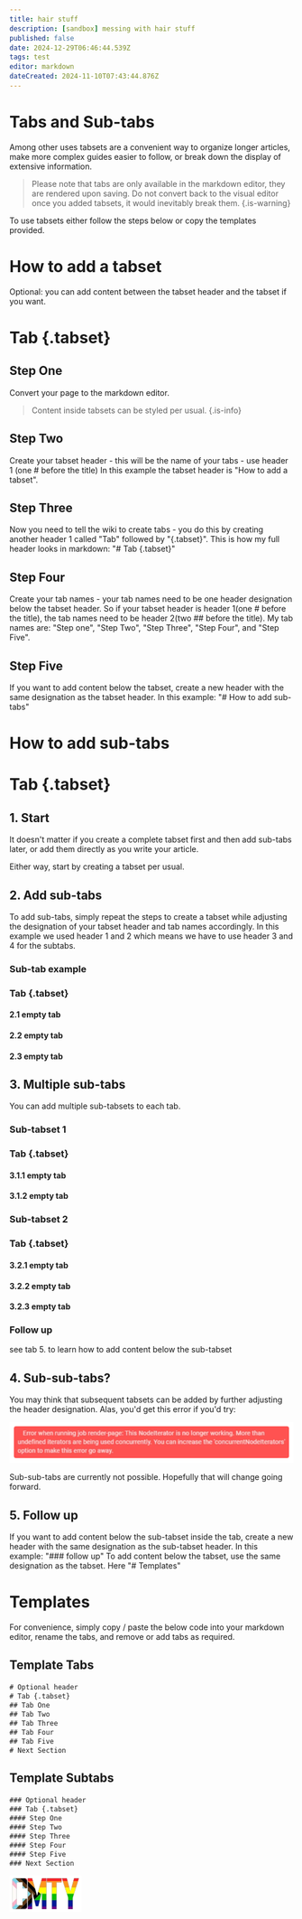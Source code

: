 ```yaml
---
title: hair stuff
description: [sandbox] messing with hair stuff
published: false
date: 2024-12-29T06:46:44.539Z
tags: test
editor: markdown
dateCreated: 2024-11-10T07:43:44.876Z
---
```


# Tabs and Sub-tabs

Among other uses tabsets are a convenient way to organize longer articles, make more complex guides easier to follow, or break down the display of extensive information.

> Please note that tabs are only available in the markdown editor, they are rendered upon saving. 
Do not convert back to the visual editor once you added tabsets, it would inevitably break them.
{.is-warning}

To use tabsets either follow the steps below or copy the templates provided.

# How to add a tabset

Optional: you can add content between the tabset header and the tabset if you want.

# Tab {.tabset}
## Step One
Convert your page to the markdown editor.
> Content inside tabsets can be styled per usual.
{.is-info}

## Step Two
Create your tabset header - this will be the name of your tabs - use header 1 (one # before the title)
In this example the tabset header is "How to add a tabset".

## Step Three
Now you need to tell the wiki to create tabs - you do this by creating another header 1 called "Tab" followed by "{.tabset}".
This is how my full header looks in markdown:
"# Tab {.tabset}"

## Step Four
Create your tab names - your tab names need to be one header designation below the tabset header. So if your tabset header is header 1(one # before the title), the tab names need to be header 2(two ## before the title).
My tab names are: "Step one", "Step Two", "Step Three", "Step Four", and "Step Five".

## Step Five
If you want to add content below the tabset, create a new header with the same designation as the tabset header.
In this example: "# How to add sub-tabs"

# How to add sub-tabs

# Tab {.tabset}
## 1. Start
It doesn't matter if you create a complete tabset first and then add sub-tabs later, or add them directly as you write your article.

Either way, start by creating a tabset per usual.

## 2. Add sub-tabs
To add sub-tabs, simply repeat the steps to create a tabset while adjusting the designation of your tabset header and tab names accordingly.
In this example we used header 1 and 2 which means we have to use header 3 and 4 for the subtabs.

### Sub-tab example
### Tab {.tabset}
#### 2.1 empty tab
#### 2.2 empty tab
#### 2.3 empty tab

## 3. Multiple sub-tabs
You can add multiple sub-tabsets to each tab.
### Sub-tabset 1
### Tab {.tabset}
#### 3.1.1 empty tab
#### 3.1.2 empty tab
### Sub-tabset 2
### Tab {.tabset}
#### 3.2.1 empty tab
#### 3.2.2 empty tab
#### 3.2.3 empty tab
### Follow up
see tab 5. to learn how to add content below the sub-tabset

## 4. Sub-sub-tabs?
You may think that subsequent tabsets can be added by further adjusting the header designation. Alas, you'd get this error if you'd try:

![error_nodeiterator.webp](/meta/tabsets/error_nodeiterator.webp)

Sub-sub-tabs are currently not possible. Hopefully that will change going forward.

## 5. Follow up
If you want to add content below the sub-tabset inside the tab, create a new header with the same designation as the sub-tabset header.
In this example: "### follow up"
To add content below the tabset, use the same designation as the tabset.
Here "# Templates"


# Templates
For convenience, simply copy / paste the below code into your markdown editor, rename the tabs, and remove or add tabs as required.

## Template Tabs

```
# Optional header
# Tab {.tabset}
## Tab One
## Tab Two
## Tab Three
## Tab Four
## Tab Five
# Next Section
```

## Template Subtabs
```
### Optional header
### Tab {.tabset}
#### Step One
#### Step Two
#### Step Three
#### Step Four
#### Step Five
### Next Section
```



![cmty_pride_logo.webp](/test/alithea/cmty_pride_logo.webp)


















